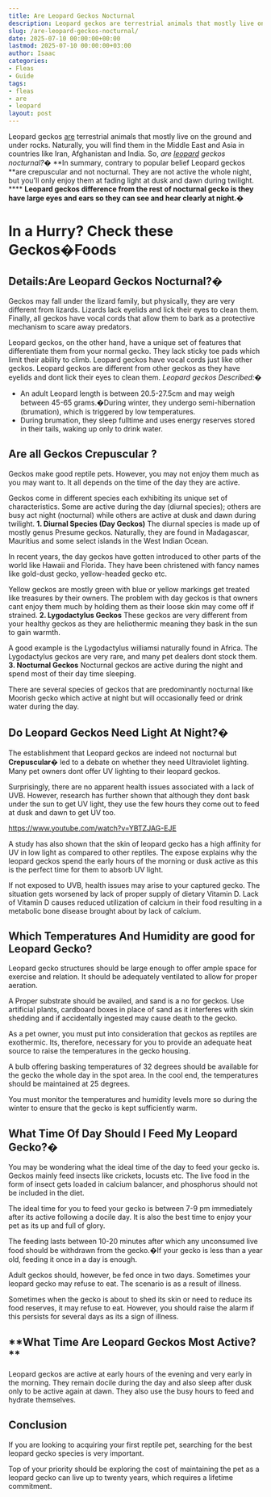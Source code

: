```yaml
---
title: Are Leopard Geckos Nocturnal
description: Leopard geckos are terrestrial animals that mostly live on the ground and under rocks. Naturally, you will find them in the Middle East and Asia in countries...
slug: /are-leopard-geckos-nocturnal/
date: 2025-07-10 00:00:00+00:00
lastmod: 2025-07-10 00:00:00+03:00
author: Isaac
categories:
- Fleas
- Guide
tags:
- fleas
- are
- leopard
layout: post
---
```

Leopard geckos [are](https://pestpolicy.com/are-fleas-nocturnal/) terrestrial animals that mostly live on the ground and under rocks. Naturally, you will find them in the Middle East and Asia in countries like Iran, Afghanistan and India. So,
*are [leopard](https://pestpolicy.com/what-does-leopard-gecko-eat/) geckos nocturnal?�*
**In summary, contrary to popular belief Leopard geckos **are crepuscular and not nocturnal. They are not active the whole night, but you'll only enjoy them at fading light at dusk and dawn during twilight. ****
****Leopard geckos difference from the rest of nocturnal gecko is they have large eyes and ears so they can see and hear clearly at night.�****
# **In a Hurry? Check these Geckos�Foods**

## Details:**Are Leopard Geckos Nocturnal?�**
Geckos may fall under the lizard family, but physically, they are very different from lizards. Lizards lack eyelids and lick their eyes to clean them. Finally, all geckos have vocal cords that allow them to bark as a protective mechanism to scare away predators.

Leopard geckos, on the other hand, have a unique set of features that differentiate them from your normal gecko. They lack sticky toe pads which limit their ability to climb. Leopard geckos have vocal cords just like other geckos. Leopard geckos are different from other geckos as they have eyelids and dont lick their eyes to clean them.
*Leopard geckos Described:�*
- An adult Leopard length is between 20.5-27.5cm and may weigh between 45-65 grams.�During winter, they undergo semi-hibernation (brumation), which is triggered by low temperatures.
- During brumation, they sleep fulltime and uses energy reserves stored in their tails, waking up only to drink water.
## **Are all Geckos Crepuscular ?**
Geckos make good reptile pets. However, you may not enjoy them much as you may want to. It all depends on the time of the day they are active.

Geckos come in different species each exhibiting its unique set of characteristics. Some are active during the day (diurnal species); others are busy act night (nocturnal) while others are active at dusk and dawn during twilight.
**1. Diurnal Species (Day Geckos)**
The diurnal species is made up of mostly genus Presume geckos. Naturally, they are found in Madagascar, Mauritius and some select islands in the West Indian Ocean.

In recent years, the day geckos have gotten introduced to other parts of the world like Hawaii and Florida. They have been christened with fancy names like gold-dust gecko, yellow-headed gecko etc.

Yellow geckos are mostly green with blue or yellow markings get treated like treasures by their owners. The problem with day geckos is that owners cant enjoy them much by holding them as their loose skin may come off if strained.
**2. Lygodactylus Geckos**
These geckos are very different from your healthy geckos as they are heliothermic meaning they bask in the sun to gain warmth.

A good example is the Lygodactylus williamsi naturally found in Africa. The Lygodactylus geckos are very rare, and many pet dealers dont stock them.
**3. Nocturnal Geckos**
Nocturnal geckos are active during the night and spend most of their day time sleeping.

There are several species of geckos that are predominantly nocturnal like Moorish gecko which active at night but will occasionally feed or drink water during the day.
## **Do Leopard Geckos Need Light At Night?�**
The establishment that Leopard geckos are indeed not nocturnal but
**Crepuscular�**
led to a debate on whether they need Ultraviolet lighting. Many pet owners dont offer UV lighting to their leopard geckos.

Surprisingly, there are no apparent health issues associated with a lack of UVB. However, research has further shown that although they dont bask under the sun to get UV light, they use the few hours they come out to feed at dusk and dawn to get UV too.

https://www.youtube.com/watch?v=YBTZJAG-EJE

A study has also shown that the skin of leopard gecko has a high affinity for UV in low light as compared to other reptiles. The expose explains why the leopard geckos spend the early hours of the morning or dusk active as this is the perfect time for them to absorb UV light.

If not exposed to UVB, health issues may arise to your captured gecko. The situation gets worsened by lack of proper supply of dietary Vitamin D. Lack of Vitamin D causes reduced utilization of calcium in their food resulting in a metabolic bone disease brought about by lack of calcium.
## **Which Temperatures And Humidity are good for Leopard Gecko?**
Leopard gecko structures should be large enough to offer ample space for exercise and relation. It should be adequately ventilated to allow for proper aeration.

A Proper substrate should be availed, and sand is a no for geckos. Use artificial plants, cardboard boxes in place of sand as it interferes with skin shedding and if accidentally ingested may cause death to the gecko.

As a pet owner, you must put into consideration that geckos as reptiles are exothermic. Its, therefore, necessary for you to provide an adequate heat source to raise the temperatures in the gecko housing.

A bulb offering basking temperatures of 32 degrees should be available for the gecko the whole day in the spot area. In the cool end, the temperatures should be maintained at 25 degrees.

You must monitor the temperatures and humidity levels more so during the winter to ensure that the gecko is kept sufficiently warm.
## **What Time Of Day Should I Feed My Leopard Gecko?�**
You may be wondering what the ideal time of the day to feed your gecko is. Geckos mainly feed insects like crickets, locusts etc. The live food in the form of insect gets loaded in calcium balancer, and phosphorus should not be included in the diet.

The ideal time for you to feed your gecko is between 7-9 pm immediately after its active following a docile day. It is also the best time to enjoy your pet as its up and full of glory.

The feeding lasts between 10-20 minutes after which any unconsumed live food should be withdrawn from the gecko.�If your gecko is less than a year old, feeding it once in a day is enough.

Adult geckos should, however, be fed once in two days. Sometimes your leopard gecko may refuse to eat. The scenario is as a result of illness.

Sometimes when the gecko is about to shed its skin or need to reduce its food reserves, it may refuse to eat. However, you should raise the alarm if this persists for several days as its a sign of illness.
## **What Time Are Leopard Geckos Most Active? **
Leopard geckos are active at early hours of the evening and very early in the morning. They remain docile during the day and also sleep after dusk only to be active again at dawn. They also use the busy hours to feed and hydrate themselves.
## **Conclusion**
If you are looking to acquiring your first reptile pet, searching for the best leopard gecko species is very important.

Top of your priority should be exploring the cost of maintaining the pet as a leopard gecko can live up to twenty years, which requires a lifetime commitment.